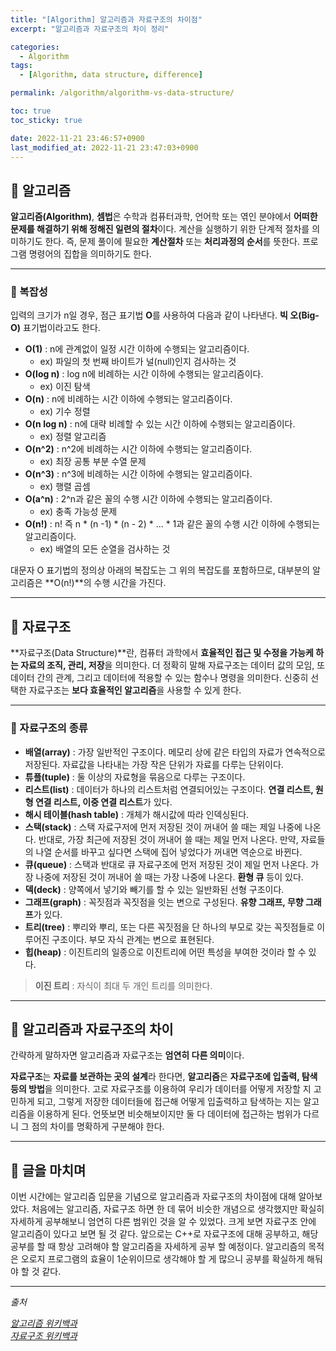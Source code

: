 ```yaml
---
title: "[Algorithm] 알고리즘과 자료구조의 차이점"
excerpt: "알고리즘과 자료구조의 차이 정리"

categories:
  - Algorithm
tags:
  - [Algorithm, data structure, difference]

permalink: /algorithm/algorithm-vs-data-structure/

toc: true
toc_sticky: true

date: 2022-11-21 23:46:57+0900
last_modified_at: 2022-11-21 23:47:03+0900
---
```

 
## 👻 알고리즘
**알고리즘(Algorithm)**, **셈법**은 수학과 컴퓨터과학, 언어학 또는 엮인 분야에서 **어떠한 문제를 해결하기 위해 정해진 일련의 절차**이다. 계산을 실행하기 위한 단계적 절차를 의미하기도 한다. 즉, 문제 풀이에 필요한 **계산절차** 또는 **처리과정의 순서**를 뜻한다. 프로그램 명령어의 집합을 의미하기도 한다.
 
***

### 🌱 복잡성
입력의 크기가 n일 경우, 점근 표기법 **O**를 사용하여 다음과 같이 나타낸다. **빅 오(Big-O)** 표기법이라고도 한다.

- **O(1)** : n에 관계없이 일정 시간 이하에 수행되는 알고리즘이다.
    - ex) 파일의 첫 번째 바이트가 널(null)인지 검사하는 것
- **O(log n)** : log n에 비례하는 시간 이하에 수행되는 알고리즘이다.
    - ex) 이진 탐색
- **O(n)** : n에 비례하는 시간 이하에 수행되는 알고리즘이다.
    - ex) 기수 정렬
- **O(n log n)** : n에 대략 비례할 수 있는 시간 이하에 수행되는 알고리즘이다.
    - ex) 정렬 알고리즘
- **O(n^2)** : n^2에 비례하는 시간 이하에 수행되는 알고리즘이다.
    - ex) 최장 공통 부분 수열 문제
- **O(n^3)** : n^3에 비례하는 시간 이하에 수행되는 알고리즘이다.
    - ex) 행렬 곱셈
- **O(a^n)** : 2^n과 같은 꼴의 수행 시간 이하에 수행되는 알고리즘이다.
    - ex) 충족 가능성 문제
- **O(n!)** : n! 즉 n * (n -1) * (n - 2) * ... * 1과 같은 꼴의 수행 시간 이하에 수행되는 알고리즘이다.
    - ex) 배열의 모든 순열을 검사하는 것

대문자 O 표기법의 정의상 아래의 복잡도는 그 위의 복잡도를 포함하므로, 대부분의 알고리즘은 **O(n!)**의 수행 시간을 가진다.

***

## 👻 자료구조
**자료구조(Data Structure)**란, 컴퓨터 과학에서 **효율적인 접근 및 수정을 가능케 하는 자료의 조직, 관리, 저장**을 의미한다. 더 정확히 말해 자료구조는 데이터 값의 모임, 또 데이터 간의 관계, 그리고 데이터에 적용할 수 있는 함수나 명령을 의미한다. 신중히 선택한 자료구조는 **보다 효율적인 알고리즘**을 사용할 수 있게 한다.

***

### 🌱 자료구조의 종류
- **배열(array)** : 가장 일반적인 구조이다. 메모리 상에 같은 타입의 자료가 연속적으로 저장된다. 자료값을 나타내는 가장 작은 단위가 자료를 다루는 단위이다.
- **튜플(tuple)** : 둘 이상의 자료형을 묶음으로 다루는 구조이다.
- **리스트(list)** : 데이터가 하나의 리스트처럼 연결되어있는 구조이다. **연결 리스트, 원형 연결 리스트, 이중 연결 리스트**가 있다.
- **해시 테이블(hash table)** : 개체가 해시값에 따라 인덱싱된다.
- **스택(stack)** : 스택 자료구저에 먼저 저장된 것이 꺼내어 쓸 때는 제일 나중에 나온다. 반대로, 가장 최근에 저장된 것이 꺼내어 쓸 때는 제일 먼저 나온다. 만약, 자료들의 나열 순서를 바꾸고 싶다면 스택에 집어 넣었다가 꺼내면 역순으로 바뀐다.
- **큐(queue)** : 스택과 반대로 큐 자료구조에 먼저 저장된 것이 제일 먼저 나온다. 가장 나중에 저장된 것이 꺼내어 쓸 때는 가장 나중에 나온다. **환형 큐** 등이 있다.
- **덱(deck)** : 양쪽에서 넣기와 빼기를 할 수 있는 일반화된 선형 구조이다.
- **그래프(graph)** : 꼭짓점과 꼭짓점을 잇는 변으로 구성된다. **유향 그래프, 무향 그래프**가 있다.
- **트리(tree)** : 뿌리와 뿌리, 또는 다른 꼭짓점을 단 하나의 부모로 갖는 꼭짓점들로 이루어진 구조이다. 부모 자식 관계는 변으로 표현된다.
- **힙(heap)** : 이진트리의 일종으로 이진트리에 어떤 특성을 부여한 것이라 할 수 있다.

> **이진 트리** : 자식이 최대 두 개인 트리를 의미한다.

***

## 👻 알고리즘과 자료구조의 차이
간략하게 말하자면 알고리즘과 자료구조는 **엄연히 다른 의미**이다.

**자료구조**는 **자료를 보관하는 곳의 설계**라 한다면, **알고리즘**은 **자료구조에 입출력, 탐색 등의 방법**을 의미한다. 고로 자료구조를 이용하여 우리가 데이터를 어떻게 저장할 지 고민하게 되고, 그렇게 저장한 데이터들에 접근해 어떻게 입출력하고 탐색하는 지는 알고리즘을 이용하게 된다. 언뜻보면 비슷해보이지만 둘 다 데이터에 접근하는 범위가 다르니 그 점의 차이를 명확하게 구분해야 한다.

***

## 👻 글을 마치며
이번 시간에는 알고리즘 입문을 기념으로 알고리즘과 자료구조의 차이점에 대해 알아보았다. 처음에는 알고리즘, 자료구조 하면 한 데 묶어 비슷한 개념으로 생각했지만 확실히 자세하게 공부해보니 엄연히 다른 범위인 것을 알 수 있었다. 크게 보면 자료구조 안에 알고리즘이 있다고 보면 될 것 같다. 앞으로는 C++로 자료구조에 대해 공부하고, 해당 공부를 할 때 항상 고려해야 할 알고리즘을 자세하게 공부 할 예정이다. 알고리즘의 목적은 오로지 프로그램의 효율이 1순위이므로 생각해야 할 게 많으니 공부를 확실하게 해둬야 할 것 같다.

***

_출처_

_[알고리즘 위키백과](https://ko.wikipedia.org/wiki/%EC%95%8C%EA%B3%A0%EB%A6%AC%EC%A6%98)_   
_[자료구조 위키백과](https://ko.wikipedia.org/wiki/%EC%9E%90%EB%A3%8C_%EA%B5%AC%EC%A1%B0)_